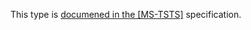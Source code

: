 This type is [documened in the [MS-TSTS]](https://learn.microsoft.com/en-us/openspecs/windows_protocols/ms-tsts/07f9831c-6331-43e5-ba27-d3d58772eb4c) specification.
